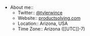 - About me::
    - Twitter:: [@tylerwince](https://twitter.com/tylerwince)
    - Website:: [productsolving.com](productsolving.com)
    - Location:: Arizona, USA
    - Time Zone:: Arizona ([[UTC]]-7)
